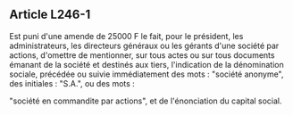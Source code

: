 Article L246-1
----
Est puni d'une amende de 25000 F le fait, pour le président, les
administrateurs, les directeurs généraux ou les gérants d'une société par
actions, d'omettre de mentionner, sur tous actes ou sur tous documents émanant
de la société et destinés aux tiers, l'indication de la dénomination sociale,
précédée ou suivie immédiatement des mots : "société anonyme", des initiales :
"S.A.", ou des mots :

"société en commandite par actions", et de l'énonciation du capital social.
